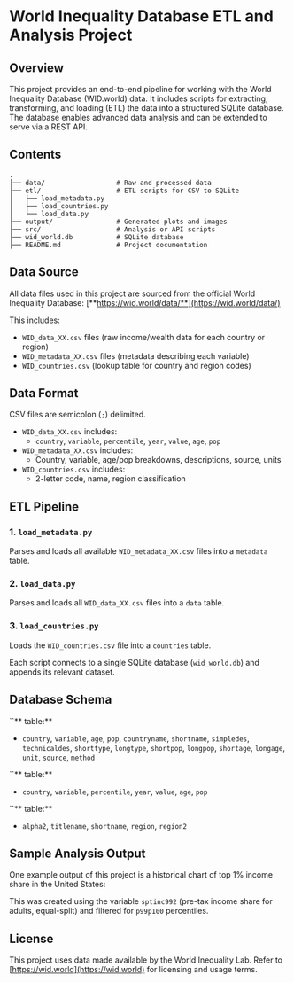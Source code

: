 # World Inequality Database ETL and Analysis Project

## Overview

This project provides an end-to-end pipeline for working with the World Inequality Database (WID.world) data. It includes scripts for extracting, transforming, and loading (ETL) the data into a structured SQLite database. The database enables advanced data analysis and can be extended to serve via a REST API.

## Contents

```
.
├── data/                  # Raw and processed data
├── etl/                   # ETL scripts for CSV to SQLite
│   ├── load_metadata.py
│   ├── load_countries.py
│   └── load_data.py
├── output/                # Generated plots and images
├── src/                   # Analysis or API scripts
├── wid_world.db           # SQLite database
├── README.md              # Project documentation
```

## Data Source

All data files used in this project are sourced from the official World Inequality Database: [**https://wid.world/data/**](https://wid.world/data/)

This includes:

- `WID_data_XX.csv` files (raw income/wealth data for each country or region)
- `WID_metadata_XX.csv` files (metadata describing each variable)
- `WID_countries.csv` (lookup table for country and region codes)

## Data Format

CSV files are semicolon (`;`) delimited.

- `WID_data_XX.csv` includes:
  - `country`, `variable`, `percentile`, `year`, `value`, `age`, `pop`
- `WID_metadata_XX.csv` includes:
  - Country, variable, age/pop breakdowns, descriptions, source, units
- `WID_countries.csv` includes:
  - 2-letter code, name, region classification

## ETL Pipeline

### 1. `load_metadata.py`

Parses and loads all available `WID_metadata_XX.csv` files into a `metadata` table.

### 2. `load_data.py`

Parses and loads all `WID_data_XX.csv` files into a `data` table.

### 3. `load_countries.py`

Loads the `WID_countries.csv` file into a `countries` table.

Each script connects to a single SQLite database (`wid_world.db`) and appends its relevant dataset.

## Database Schema

``** table:**

- `country`, `variable`, `age`, `pop`, `countryname`, `shortname`, `simpledes`, `technicaldes`, `shorttype`, `longtype`, `shortpop`, `longpop`, `shortage`, `longage`, `unit`, `source`, `method`

``** table:**

- `country`, `variable`, `percentile`, `year`, `value`, `age`, `pop`

``** table:**

- `alpha2`, `titlename`, `shortname`, `region`, `region2`

## Sample Analysis Output

One example output of this project is a historical chart of top 1% income share in the United States:



This was created using the variable `sptinc992` (pre-tax income share for adults, equal-split) and filtered for `p99p100` percentiles.

## License

This project uses data made available by the World Inequality Lab. Refer to [https://wid.world](https://wid.world) for licensing and usage terms.

